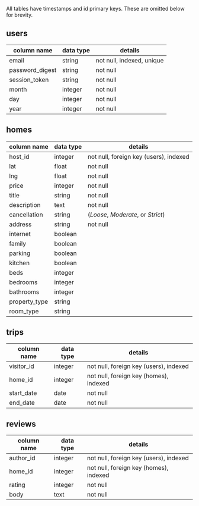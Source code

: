 All tables have timestamps and id primary keys. These are omitted below for brevity.

## users
column name     | data type | details
----------------|-----------|-----------------------
email           | string    | not null, indexed, unique
password_digest | string    | not null
session_token   | string    | not null
month           | integer    | not null
day             | integer    | not null
year            | integer    | not null


## homes
column name | data type | details
------------|-----------|-----------------------
host_id     | integer   | not null, foreign key (users), indexed
lat         | float     | not null
lng         | float     | not null
price       | integer   | not null
title       | string    | not null
description | text      | not null
cancellation| string    | (*Loose*, *Moderate*, or *Strict*)
address     | string    | not null
internet    | boolean    |
family      | boolean    |
parking     | boolean    |
kitchen     | boolean    |
beds        | integer    |
bedrooms    | integer   |
bathrooms   | integer   |
property_type| string   |
room_type   | string   |

## trips
column name | data type | details
------------|-----------|-----------------------
visitor_id  | integer   | not null, foreign key (users), indexed
home_id     | integer   | not null, foreign key (homes), indexed
start_date  | date      | not null
end_date    | date      | not null

## reviews
column name | data type | details
------------|-----------|-----------------------
author_id   | integer   | not null, foreign key (users), indexed
home_id     | integer   | not null, foreign key (homes), indexed
rating      | integer   | not null
body        | text      | not null

